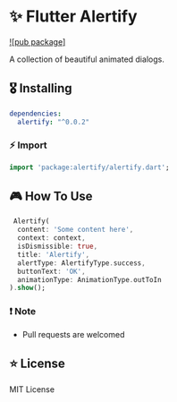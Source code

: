 # ✨ Flutter Alertify

[![pub package]](https://pub.dartlang.org/packages/alertify)

A collection of beautiful animated dialogs.

## 🎖 Installing

```yaml
dependencies:
  alertify: "^0.0.2"
```

### ⚡️ Import

```dart
import 'package:alertify/alertify.dart';
```

## 🎮 How To Use

```dart
 Alertify(
  content: 'Some content here',
  context: context,
  isDismissible: true,
  title: 'Alertify',
  alertType: AlertifyType.success,
  buttonText: 'OK',
  animationType: AnimationType.outToIn
).show();
```

### ❗️ Note

- Pull requests are welcomed

## ⭐️ License

MIT License
